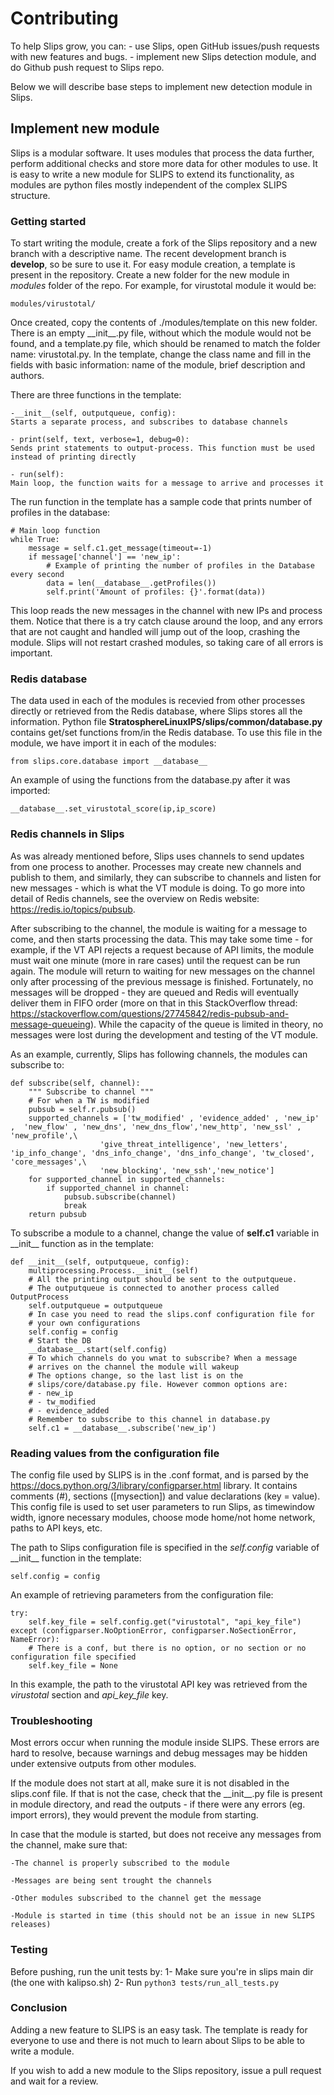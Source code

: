 # Contributing
To help Slips grow, you can:
	- use Slips, open GitHub issues/push requests with new features and bugs.
	- implement new Slips detection module, and do Github push request to Slips repo.

Below we will describe base steps to implement new detection module in Slips.

## Implement new module
Slips is a modular software. It uses modules that process the data further, perform additional checks and store more data for other modules to use. It is easy to write a new module for SLIPS to extend its functionality, as modules are python files mostly independent of the complex SLIPS structure.

### Getting started

To start writing the module, create a fork of the Slips repository and a new branch with a descriptive name. The recent development branch is **develop**, so be sure to use it. For easy module creation, a template is present in the repository. Create a new folder for the new module in *modules* folder of the repo. For example, for virustotal module it would be:

```modules/virustotal/```

Once created, copy the contents of ./modules/template on this new folder. There is an empty \_\_init\_\_.py file, without which the module would not be found, and a template.py file, which should be renamed to match the folder name: virustotal.py. In the template, change the class name and fill in the fields with basic information: name of the module, brief description and authors.

There are three functions in the template:

	-__init__(self, outputqueue, config):
	Starts a separate process, and subscribes to database channels

	- print(self, text, verbose=1, debug=0): 
	Sends print statements to output-process. This function must be used instead of printing directly

	- run(self):
	Main loop, the function waits for a message to arrive and processes it

The run function in the template has a sample code that prints number of profiles in the database:

```
# Main loop function
while True:
    message = self.c1.get_message(timeout=-1)
    if message['channel'] == 'new_ip':
        # Example of printing the number of profiles in the Database every second
        data = len(__database__.getProfiles())
        self.print('Amount of profiles: {}'.format(data))
```

This loop reads the new messages in the channel with new IPs and process them. Notice that there is a try catch clause around the loop, and any errors that are not caught and handled will jump out of the loop, crashing the module. Slips will not restart crashed modules, so taking care of all errors is important.

### Redis database

The data used in each of the modules is recevied from other processes directly or retrieved from the Redis database, where Slips stores all the information. Python file **StratosphereLinuxIPS/slips/common/database.py** contains get/set functions from/in the Redis database. To use this file in the module, we have import it in each of the modules:

```from slips.core.database import __database__```

An example of using the functions from the database.py after it was imported:

```__database__.set_virustotal_score(ip,ip_score)```


### Redis channels in Slips

As was already mentioned before, Slips uses channels to send updates from one process to another. Processes may create new channels and publish to them, and similarly, they can subscribe to channels and listen for new messages - which is what the VT module is doing. To go more into detail of Redis channels, see the overview on Redis website: https://redis.io/topics/pubsub.

After subscribing to the channel, the module is waiting for a message to come, and then starts processing the data. This may take some time - for example, if the VT API rejects a request because of API limits, the module must wait one minute (more in rare cases) until the request can be run again. The module will return to waiting for new messages on the channel only after processing of the previous message is finished. Fortunately, no messages will be dropped - they are queued and Redis will eventually deliver them in FIFO order (more on that in this StackOverflow thread: https://stackoverflow.com/questions/27745842/redis-pubsub-and-message-queueing). While the capacity of the queue is limited in theory, no messages were lost during the development and testing of the VT module.

As an example, currently, Slips has following channels, the modules can subscribe to:

```
def subscribe(self, channel):
    """ Subscribe to channel """
    # For when a TW is modified
    pubsub = self.r.pubsub()
    supported_channels = ['tw_modified' , 'evidence_added' , 'new_ip' ,  'new_flow' , 'new_dns', 'new_dns_flow','new_http', 'new_ssl' , 'new_profile',\
                    'give_threat_intelligence', 'new_letters', 'ip_info_change', 'dns_info_change', 'dns_info_change', 'tw_closed', 'core_messages',\
                    'new_blocking', 'new_ssh','new_notice']
    for supported_channel in supported_channels:
        if supported_channel in channel:
            pubsub.subscribe(channel)
            break
    return pubsub
```

To subscribe a module to a channel, change the value of **self.c1** variable in \_\_init\_\_ function as in the template:

```
def __init__(self, outputqueue, config):
    multiprocessing.Process.__init__(self)
    # All the printing output should be sent to the outputqueue.
    # The outputqueue is connected to another process called OutputProcess
    self.outputqueue = outputqueue
    # In case you need to read the slips.conf configuration file for
    # your own configurations
    self.config = config
    # Start the DB
    __database__.start(self.config)
    # To which channels do you wnat to subscribe? When a message
    # arrives on the channel the module will wakeup
    # The options change, so the last list is on the
    # slips/core/database.py file. However common options are:
    # - new_ip
    # - tw_modified
    # - evidence_added
    # Remember to subscribe to this channel in database.py
    self.c1 = __database__.subscribe('new_ip')
```

### Reading values from the configuration file

The config file used by SLIPS is in the .conf format, and is parsed by the https://docs.python.org/3/library/configparser.html library. It contains comments (#), sections ([mysection]) and value declarations (key = value). This config file is used to set user parameters to run Slips, as timewindow width, ignore necessary modules, choose mode home/not home network, paths to API keys, etc. 

The path to Slips configuration file is specified in the *self.config* variable of \_\_init\_\_ function in the template:

`self.config = config`

An example of retrieving parameters from the configuration file:
```
try:
    self.key_file = self.config.get("virustotal", "api_key_file")
except (configparser.NoOptionError, configparser.NoSectionError, NameError):
    # There is a conf, but there is no option, or no section or no configuration file specified
    self.key_file = None
``` 
In this example, the path to the virustotal API key was retrieved from the *virustotal* section and *api_key_file* key.


### Troubleshooting
Most errors occur when running the module inside SLIPS. These errors are hard to resolve, because warnings and debug messages may be hidden under extensive outputs from other modules.

If the module does not start at all, make sure it is not disabled in the slips.conf file. If that is not the case, check that the \_\_init\_\_.py file is present in module directory, and read the outputs - if there were any errors (eg. import errors), they would prevent the module from starting. 


In case that the module is started, but does not receive any messages from the channel, make sure that:

	-The channel is properly subscribed to the module

	-Messages are being sent trought the channels

	-Other modules subscribed to the channel get the message

	-Module is started in time (this should not be an issue in new SLIPS releases)

### Testing

Before pushing, run the unit tests by:
1- Make sure you're in slips main dir (the one with kalipso.sh)
2- Run ```python3 tests/run_all_tests.py```   

### Conclusion
Adding a new feature to SLIPS is an easy task. The template is ready for everyone to use and there is not much to learn about Slips to be able to write a module.

If you wish to add a new module to the Slips repository, issue a pull request and wait for a review. 
